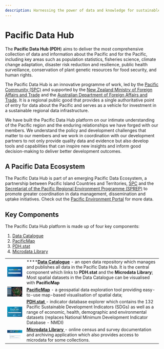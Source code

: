 ```yaml
---
description: Harnessing the power of data and knowledge for sustainable development
---
```


# Pacific Data Hub

The **Pacific Data Hub (PDH**) aims to deliver the most comprehensive collection of data and information about the Pacific and for the Pacific, including key areas such as population statistics, fisheries science, climate change adaptation, disaster risk reduction and resilience, public health surveillance, conservation of plant genetic resources for food security, and human rights.

The Pacific Data Hub is an innovative programme of work, led by the [Pacific Community (SPC)](https://spc.int/) and supported by the [New Zealand Ministry of Foreign Affairs and Trade](http://www.mfat.govt.nz/) and the [Australian Department of Foreign Affairs and Trade](https://www.dfat.gov.au/). It is a regional public good that provides a single authoritative point of entry for data about the Pacific and serves as a vehicle for investment in a sustainable regional data infrastructure.

We have built the Pacific Data Hub platform on our intimate understanding of the Pacific region and the enduring relationships we have forged with our members. We understand the policy and development challenges that matter to our members and we work in coordination with our development partners to not only provide quality data and evidence but also develop tools and capabilities that can inspire new insights and inform good decision-making to deliver better development outcomes.

## A Pacific Data Ecosystem

The Pacific Data Hub is part of an emerging Pacific Data Ecosystem, a partnership between Pacific Island Countries and Territories, [SPC](https://www.spc.int/) and the [Secretariat of the Pacific Regional Environment Programme (SPREP)](https://www.sprep.org/) to promote greater coordination in data management, dissemination and uptake initiatives. Check out the [Pacific Environment Portal](https://pacific-data.sprep.org/) for more data.

## Key Components

The Pacific Data Hub platform is made up of four key components:

1. [Data Catalogue](catalogue/)
2. [PacificMap](pacific-map/)
3. [PDH.stat](dotstat/)
4. [Microdata Library](ml/)

|                                                                                      |                                                                                                                                                                                                                                                                                                        |
| ------------------------------------------------------------------------------------ | ------------------------------------------------------------------------------------------------------------------------------------------------------------------------------------------------------------------------------------------------------------------------------------------------------ |
| <p></p><p><img src=".gitbook/assets/PDH catalogue thumb 250x163 (1).png" alt=""></p> | ****[**Data Catalogue**](catalogue/) - an open data repository which manages and publishes all data in the Pacific Data Hub.  It is the central component which links to **PDH.stat** and the **Microdata Library**; Most spatial datasets in the Data Catalogue can be visualised with **PacificMap** |
| ![](<.gitbook/assets/PacificMap thumb 250x163.png>)                                  | [**PacificMap**](pacific-map/) - a geospatial data exploration tool providing easy-to-use map-based visualisation of spatial data;                                                                                                                                                                     |
| ![](<.gitbook/assets/Dotstat thumb 250x163.png>)                                     | [**PDH.stat** ](dotstat/)- indicator database explorer which contains the 132 Pacific Sustainable Development Indicators (SDGs) as well as a range of economic, health, demographic and environmental datasets (replaces National Minimum Development Indicator Database - NMDI)                       |
| ![](<.gitbook/assets/Microdata library thumb 250x163.png>)                           | [**Microdata Library** ](ml/)- online census and survey documentation and archiving application which also provides access to microdata for some collections.                                                                                                                                          |
